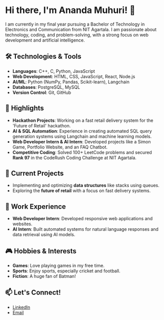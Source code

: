 # Hi there, I'm Ananda Muhuri! 👋

I am currently in my final year pursuing a Bachelor of Technology in Electronics and Communication from NIT Agartala. I am passionate about technology, coding, and problem-solving, with a strong focus on web development and artificial intelligence.

## 🛠️ Technologies & Tools

- **Languages**: C++, C, Python, JavaScript
- **Web Development**: HTML, CSS, JavaScript, React, Node.js
- **AI/ML**: Python (NumPy, Pandas, Scikit-learn), Langchain
- **Databases**: PostgreSQL, MySQL
- **Version Control**: Git, GitHub

## 🌟 Highlights

- **Hackathon Projects**: Working on a fast retail delivery system for the 'Future of Retail' hackathon.
- **AI & SQL Automation**: Experience in creating automated SQL query generation systems using Langchain and machine learning models.
- **Web Developer Intern & AI Intern**: Developed projects like a Simon Game, Portfolio Website, and an FAQ Chatbot.
- **Competitive Coding**: Solved 100+ LeetCode problems and secured **Rank 97** in the CodeRush Coding Challenge at NIT Agartala.

## 🔭 Current Projects

- Implementing and optimizing **data structures** like stacks using queues.
- Exploring the **future of retail** with a focus on fast delivery systems.

## 💼 Work Experience

- **Web Developer Intern**: Developed responsive web applications and websites.
- **AI Intern**: Built automated systems for natural language responses and data retrieval using AI models.

## 🎮 Hobbies & Interests

- **Games**: Love playing games in my free time.
- **Sports**: Enjoy sports, especially cricket and football.
- **Fiction**: A huge fan of Batman!

## 📫 Let's Connect!

- [LinkedIn](https://www.linkedin.com/in/anandamuhuri/)
- [Email](mailto:your-email@example.com)

